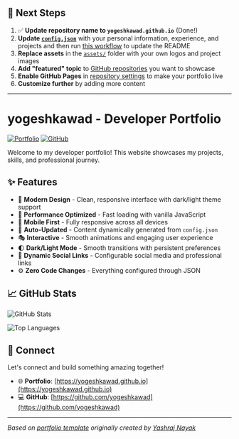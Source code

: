 ## 🚀 Next Steps

1. ✅ **Update repository name to `yogeshkawad.github.io`** (Done!)
2. **Update [`config.json`](https://github.com/yogeshkawad/yogeshkawad.github.io/blob/main/config.json)** with your personal information, experience, and projects and then run [this workflow](https://github.com/yogeshkawad/yogeshkawad.github.io/actions/workflows/update-readme.yml) to update the README
3. **Replace assets** in the [`assets/`](https://github.com/yogeshkawad/yogeshkawad.github.io/tree/main/assets/) folder with your own logos and project images
4. **Add "featured" topic** to [GitHub repositories](https://github.com/yogeshkawad?tab=repositories) you want to showcase
5. **Enable GitHub Pages** in [repository settings](https://github.com/yogeshkawad/yogeshkawad.github.io/settings/pages) to make your portfolio live
6. **Customize further** by adding more content

---

# yogeshkawad - Developer Portfolio

<div align="left">
  
[![Portfolio](https://img.shields.io/badge/🌐_Visit_Portfolio-Live-brightgreen?style=for-the-badge)](https://yogeshkawad.github.io)
[![GitHub](https://img.shields.io/badge/GitHub-Profile-181717?style=for-the-badge&logo=github)](https://github.com/yogeshkawad)

</div>

Welcome to my developer portfolio! This website showcases my projects, skills, and professional journey.

## ✨ Features

- 🎨 **Modern Design** - Clean, responsive interface with dark/light theme support
- 🚀 **Performance Optimized** - Fast loading with vanilla JavaScript
- 📱 **Mobile First** - Fully responsive across all devices
- 🔄 **Auto-Updated** - Content dynamically generated from `config.json`
- 🎭 **Interactive** - Smooth animations and engaging user experience
- 🌓 **Dark/Light Mode** - Smooth transitions with persistent preferences
- 🔗 **Dynamic Social Links** - Configurable social media and professional links
- ⚙️ **Zero Code Changes** - Everything configured through JSON

## 📈 GitHub Stats

<div align="left">

![GitHub Stats](https://github-readme-stats.vercel.app/api?username=yogeshkawad&theme=dark&hide_border=true&include_all_commits=true&count_private=true)

![Top Languages](https://github-readme-stats.vercel.app/api/top-langs/?username=yogeshkawad&theme=dark&hide_border=true&include_all_commits=true&count_private=true&layout=compact)

</div>

## 🤝 Connect

Let's connect and build something amazing together!

- 🌐 **Portfolio**: [https://yogeshkawad.github.io](https://yogeshkawad.github.io)
- 💻 **GitHub**: [https://github.com/yogeshkawad](https://github.com/yogeshkawad)

---

*Based on [portfolio template](https://github.com/yashrajnayak/developer-portfolio) originally created by [Yashraj Nayak](https://github.com/yashrajnayak)*